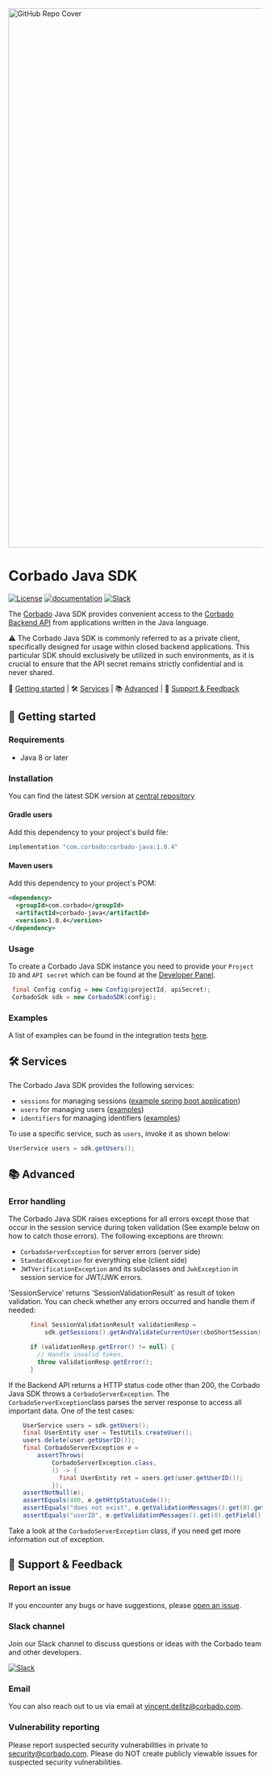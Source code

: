 <img width="1070" alt="GitHub Repo Cover" src="https://github.com/corbado/corbado-php/assets/18458907/aa4f9df6-980b-4b24-bb2f-d71c0f480971">

# Corbado Java SDK

[![License](https://img.shields.io/badge/license-MIT-green)](./LICENSE)
[![documentation](https://img.shields.io/badge/documentation-Corbado_Backend_API_Reference-blue.svg)](https://apireference.cloud.corbado.io/backendapi/)
[![Slack](https://img.shields.io/badge/slack-join%20chat-brightgreen.svg)](https://join.slack.com/t/corbado/shared_invite/zt-1b7867yz8-V~Xr~ngmSGbt7IA~g16ZsQ)

The [Corbado](https://www.corbado.com) Java SDK provides convenient access to the [Corbado Backend API](https://apireference.cloud.corbado.io/backendapi/) from applications written in the Java language.

:warning: The Corbado Java SDK is commonly referred to as a private client, specifically designed for usage within closed backend applications. This particular SDK should exclusively be utilized in such environments, as it is crucial to ensure that the API secret remains strictly confidential and is never shared.

:rocket: [Getting started](#rocket-getting-started) | :hammer_and_wrench: [Services](#hammer_and_wrench-services) | :books: [Advanced](#books-advanced) | :speech_balloon: [Support & Feedback](#speech_balloon-support--feedback)

## :rocket: Getting started

### Requirements

- Java 8 or later

### Installation

You can find the latest SDK version at [central repository](https://repo1.maven.org/maven2/com/corbado/corbado-java/)

#### Gradle users

Add this dependency to your project's build file:

```groovy
implementation "com.corbado:corbado-java:1.0.4"
```

#### Maven users

Add this dependency to your project's POM:

```xml
<dependency>
  <groupId>com.corbado</groupId>
  <artifactId>corbado-java</artifactId>
  <version>1.0.4</version>
</dependency>
```

### Usage

To create a Corbado Java SDK instance you need to provide your `Project ID` and `API secret` which can be found at the [Developer Panel](https://app.corbado.com).

```Java
 final Config config = new Config(projectId, apiSecret);
 CorbadoSdk sdk = new CorbadoSDK(config);
```

### Examples

A list of examples can be found in the integration tests [here](/src/test/java/com/corbado/integration/).

## :hammer_and_wrench: Services

The Corbado Java SDK provides the following services:

- `sessions` for managing sessions ([example spring boot application](https://github.com/corbado/example-passkeys-java-spring-boot))
- `users` for managing users ([examples](/src/test/java/com/corbado/integration/UserServiceIT.java))
- `identifiers` for managing identifiers ([examples](/src/test/java/com/corbado/integration/IdentifierServiceIT.java))

To use a specific service, such as `users`, invoke it as shown below:

```Java
UserService users = sdk.getUsers();
``` 

## :books: Advanced

### Error handling

The Corbado Java SDK raises exceptions for all errors except those that occur in the session service during token validation (See example below on how to catch those errors). The following exceptions are thrown:

- `CorbadoServerException` for server errors (server side)
- `StandardException` for everything else (client side)
- `JWTVerificationException` and its subclasses and `JwkException` in session service for JWT/JWK errors.

'SessionService' returns 'SessionValidationResult' as result of token validation. You can check whether any errors occurred and handle them if needed:
```Java
      final SessionValidationResult validationResp =
          sdk.getSessions().getAndValidateCurrentUser(cboShortSession);

      if (validationResp.getError() != null) {
        // Handle invalid token.
        throw validationResp.getError();
      }
```

If the Backend API returns a HTTP status code other than 200, the Corbado Java SDK throws a `CorbadoServerException`. The `CorbadoServerException`class parses the server response to access all important data. One of the test cases:
```Java
    UserService users = sdk.getUsers();
    final UserEntity user = TestUtils.createUser();
    users.delete(user.getUserID());
    final CorbadoServerException e =
        assertThrows(
            CorbadoServerException.class,
            () -> {
              final UserEntity ret = users.get(user.getUserID());
            });
    assertNotNull(e);
    assertEquals(400, e.getHttpStatusCode());
    assertEquals("does not exist", e.getValidationMessages().get(0).getMessage());
    assertEquals("userID", e.getValidationMessages().get(0).getField());
```
Take a look at the `CorbadoServerException` class, if you need get more information out of exception.


## :speech_balloon: Support & Feedback

### Report an issue

If you encounter any bugs or have suggestions, please [open an issue](https://github.com/corbado/corbado-java/issues/new).

### Slack channel

Join our Slack channel to discuss questions or ideas with the Corbado team and other developers.

[![Slack](https://img.shields.io/badge/slack-join%20chat-brightgreen.svg)](https://join.slack.com/t/corbado/shared_invite/zt-1b7867yz8-V~Xr~ngmSGbt7IA~g16ZsQ)

### Email

You can also reach out to us via email at vincent.delitz@corbado.com.

### Vulnerability reporting

Please report suspected security vulnerabilities in private to security@corbado.com. Please do NOT create publicly viewable issues for suspected security vulnerabilities.
